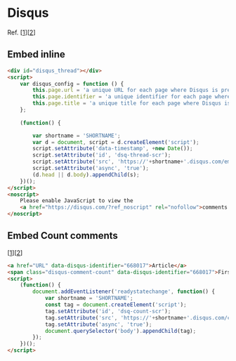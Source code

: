 # Disqus
Ref. [[1](https://help.disqus.com/en/articles/1717112-universal-embed-code)][[2](https://help.disqus.com/en/articles/1717084-javascript-configuration-variables)]

## Embed inline
```html
<div id="disqus_thread"></div>
<script>
    var disqus_config = function () {
        this.page.url = 'a unique URL for each page where Disqus is present';
        this.page.identifier = 'a unique identifier for each page where Disqus is present';
        this.page.title = 'a unique title for each page where Disqus is present';
    };
    
    (function() { 

        var shortname = 'SHORTNAME';
        var d = document, script = d.createElement('script');
        script.setAttribute('data-timestamp', +new Date());
        script.setAttribute('id', 'dsq-thread-scr');
        script.setAttribute('src', 'https://'+shortname+'.disqus.com/embed.js');
        script.setAttribute('async', 'true');
        (d.head || d.body).appendChild(s);
    })();
</script>
<noscript>
    Please enable JavaScript to view the 
    <a href="https://disqus.com/?ref_noscript" rel="nofollow">comments powered by Disqus.</a>
</noscript>
```


## Embed Count comments 
[[1](https://help.disqus.com/en/articles/1717274-adding-comment-count-links-to-your-home-page)][[2](https://github.com/disqus/DISQUS-API-Recipes/blob/master/snippets/js/comment-counts-api/commentcounts.html)]
```html
<a href="URL" data-disqus-identifier="668017">Article</a>
<span class="disqus-comment-count" data-disqus-identifier="668017">First article</span>
<script>
    (function() { 
        document.addEventListener('readystatechange', function() {
            var shortname = 'SHORTNAME';
            const tag = document.createElement('script');
            tag.setAttribute('id', 'dsq-count-scr');
            tag.setAttribute('src', 'https://'+shortname+'.disqus.com/count.js');
            tag.setAttribute('async', 'true');
            document.querySelector('body').appendChild(tag);
        });
    })();
</script>
```